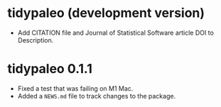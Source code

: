 # tidypaleo (development version)

* Add CITATION file and Journal of Statistical Software
  article DOI to Description.

# tidypaleo 0.1.1

* Fixed a test that was failing on M1 Mac.
* Added a `NEWS.md` file to track changes to the package.

